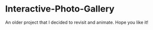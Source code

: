 # Interactive-Photo-Gallery

An older project that I decided to revisit and animate. Hope you like it! 

